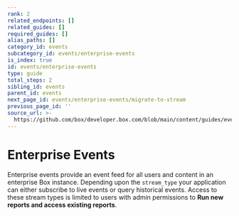 ```yaml
---
rank: 2
related_endpoints: []
related_guides: []
required_guides: []
alias_paths: []
category_id: events
subcategory_id: events/enterprise-events
is_index: true
id: events/enterprise-events
type: guide
total_steps: 2
sibling_id: events
parent_id: events
next_page_id: events/enterprise-events/migrate-to-stream
previous_page_id: ''
source_url: >-
  https://github.com/box/developer.box.com/blob/main/content/guides/events/enterprise-events/index.md
---
```

# Enterprise Events

Enterprise events provide an event feed for all users and content in an
enterprise Box instance. Depending upon the `stream_type` your application can
either subscribe to live events or query historical events. Access to these
stream types is limited to users with admin permissions
to **Run new reports and access existing reports**.